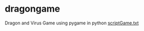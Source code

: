 # dragongame
Dragon and Virus Game using pygame in python
[scriptGame.txt](https://github.com/riunasely/dragongame/files/7012757/scriptGame.txt)
